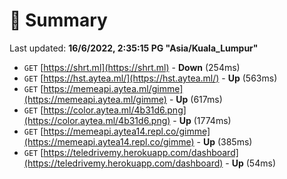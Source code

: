 # 📖 Summary
Last updated: **16/6/2022, 2:35:15 PG "Asia/Kuala_Lumpur"**

- `GET` [https://shrt.ml](https://shrt.ml) - **Down** (254ms)
- `GET` [https://hst.aytea.ml/](https://hst.aytea.ml/) - **Up** (563ms)
- `GET` [https://memeapi.aytea.ml/gimme](https://memeapi.aytea.ml/gimme) - **Up** (617ms)
- `GET` [https://color.aytea.ml/4b31d6.png](https://color.aytea.ml/4b31d6.png) - **Up** (1774ms)
- `GET` [https://memeapi.aytea14.repl.co/gimme](https://memeapi.aytea14.repl.co/gimme) - **Up** (385ms)
- `GET` [https://teledrivemy.herokuapp.com/dashboard](https://teledrivemy.herokuapp.com/dashboard) - **Up** (54ms)
